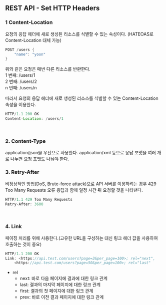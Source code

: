 ## REST API - Set HTTP Headers

### 1 Content-Location

요청의 응답 헤더에 새로 생성된 리소스를 식별할 수 있는 속성이다. (HATEOAS로 Content-Location 대체 가능)

```Java
POST /users {
    "name": "yoon"
}
```

위와 같은 요청은 매번 다른 리소스를 반환한다.  
1 번째: /users/1  
2 번째: /users/2  
n 번째: /users/n

따라서 요청의 응답 헤더에 새로 생성된 리소스를 식별할 수 있는 Content-Location 속성을 이용한다.

```Java
HTTP/1.1 200 OK
Content-Location: /users/1
```

<br>

### 2. Content-Type

application/json을 우선으로 사용한다. application/xml 등으로 응답 포맷을 여러 개로 나누면 요청 포맷도 나눠야 한다.
<br>

### 3. Retry-After

비정상적인 방법(DoS, Brute-force attack)으로 API 서버를 이용하려는 경우 429 Too Many Requests 오류 응답과 함께 일정 시간 뒤 요청할 것을 나타낸다.
<br>

```Java
HTTP/1.1 429 Too Many Requests
Retry-After: 3600
```

<br>

### 4. Link

페이징 처리를 위해 사용한다.(고유한 URL을 구성하는 대신 링크 헤더 값을 사용하여 호출하는 것이 중요)

```Java
HTTP/1.1 200 OK
Link: <https://api.test.com/users?page=3&per_page=100>; rel="next",
    <https://api.test.com/users?page=50&per_page=100>; rel="last"
```

- rel
  - next: 바로 다음 페이지에 결과에 대한 링크 관계
  - last: 결과의 마지막 페이지에 대한 링크 관계
  - first: 결과의 첫 페이지에 대한 링크 관계
  - prev: 바로 이전 결과 페이지에 대한 링크 관계
